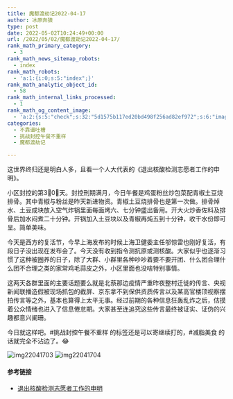 ```yaml
---
title: 魔都渡劫记2022-04-17
author: 冰原奔狼
type: post
date: 2022-05-02T10:24:49+00:00
url: /2022/05/02/魔都渡劫记2022-04-17/
rank_math_primary_category:
  - 3
rank_math_news_sitemap_robots:
  - index
rank_math_robots:
  - 'a:1:{i:0;s:5:"index";}'
rank_math_analytic_object_id:
  - 58
rank_math_internal_links_processed:
  - 1
rank_math_og_content_image:
  - 'a:2:{s:5:"check";s:32:"5d1575b117ed20bd498f256ad82ef972";s:6:"images";a:0:{}}'
categories:
  - 不靠谱吐槽
  - 挑战封控午餐不重样
  - 魔都渡劫记

---
```

这世界终归还是明白人多，且看一个人大代表的《退出核酸检测志愿者工作的申明》。

小区封控的第3⃣️0⃣️天。封控刑期满月，今日午餐是鸡蛋粉丝炒包菜配青椒土豆烧排骨。其中青椒与粉丝是昨天新进物资。青椒土豆烧排骨也是第一次做。排骨焯水、土豆成块放入空气炸锅里面每面烤六、七分钟盛出备用。开大火炒香佐料及排骨后加水闷煮二十分钟。开锅加入土豆块以及青椒再炖五到十分钟，收干水份即可呈。简单美味。

今天是西方的复活节，今早上海发布的时候上海卫健委主任邬惊雷也刚好复活，有段日子没出现在发布会了。今天没有收到指令测抗原或测核酸。大家似乎也逐渐习惯了这种被圈养的日子，除了大群、小群里各种吵吵着要不要开团、什么团合理什么团不合理之类的家常鸡毛蒜皮之外，小区里面也没啥特别事情。

这两天各群里面的主要话题要么就是北蔡那边疫情严重昨夜整村迁徙的传言、央视新闻联播造假被现场抓包的截屏、京东拿不到保供资质传言以及某高官楼顶视察摆拍传言等之外，基本也算得上太平无事。经过前期的各种信息狂轰乱炸之后，估摸着公众情绪也进入了信息倦怠期。大家甚至连追究这些传言最终被证实、证伪的兴趣都意兴阑珊。

今日就这样吧。#挑战封控午餐不重样 的标签还是可以寄继续打的，#减脂美食 的话就完全不沾边了。😂

<img decoding="async" src="https://i0.wp.com/s2.loli.net/2022/05/02/LENG8lVOqBmwHPA.jpg?w=640&#038;ssl=1" alt="img22041703" data-recalc-dims="1" />
<img decoding="async" src="https://i0.wp.com/s2.loli.net/2022/05/02/a2rfPWEq9hxL4SV.jpg?w=640&#038;ssl=1" alt="img22041704" data-recalc-dims="1" />

#### 参考链接

  * [退出核酸检测志愿者工作的申明][1]

 [1]: https://s2.loli.net/2022/05/02/TOnHs2Fl18XWKiA.jpg
